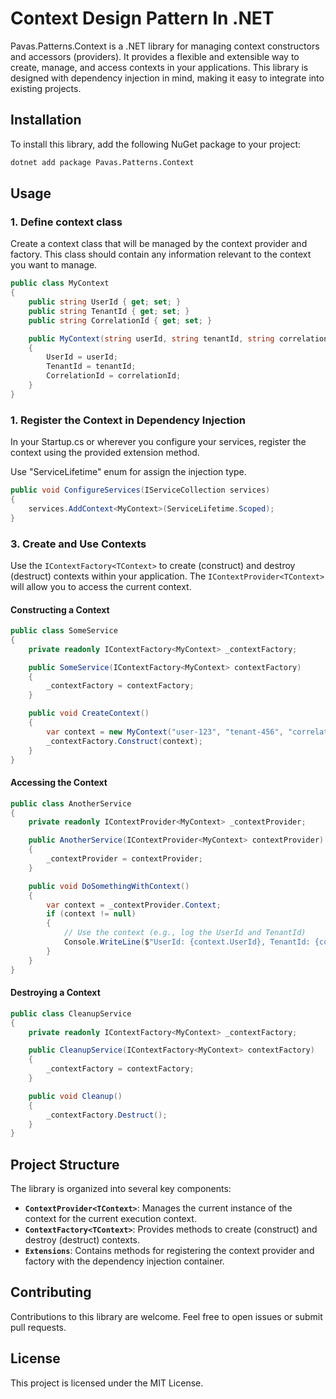 # Context Design Pattern In .NET

Pavas.Patterns.Context is a .NET library for managing context constructors and accessors (providers). It provides a
flexible and extensible way to create, manage, and access contexts in your applications. This library is designed with
dependency injection in mind, making it easy to integrate into existing projects.

## Installation

To install this library, add the following NuGet package to your project:

```sh
dotnet add package Pavas.Patterns.Context
```

## Usage

### 1. Define context class

Create a context class that will be managed by the context provider and factory. This class should contain any
information relevant to the context you want to manage.

```csharp
public class MyContext
{
    public string UserId { get; set; }
    public string TenantId { get; set; }
    public string CorrelationId { get; set; }

    public MyContext(string userId, string tenantId, string correlationId)
    {
        UserId = userId;
        TenantId = tenantId;
        CorrelationId = correlationId;
    }
}
```

### 1. Register the Context in Dependency Injection

In your Startup.cs or wherever you configure your services, register the context using the provided extension method.

Use "ServiceLifetime" enum for assign the injection type.  

```csharp
public void ConfigureServices(IServiceCollection services)
{
    services.AddContext<MyContext>(ServiceLifetime.Scoped);
}
```

### 3. Create and Use Contexts

Use the `IContextFactory<TContext>` to create (construct) and destroy (destruct) contexts within your application. The `IContextProvider<TContext>` will allow you to access the current context.

#### Constructing a Context

```csharp
public class SomeService
{
    private readonly IContextFactory<MyContext> _contextFactory;

    public SomeService(IContextFactory<MyContext> contextFactory)
    {
        _contextFactory = contextFactory;
    }

    public void CreateContext()
    {
        var context = new MyContext("user-123", "tenant-456", "correlation-456");
        _contextFactory.Construct(context);
    }
}
```

#### Accessing the Context

```csharp
public class AnotherService
{
    private readonly IContextProvider<MyContext> _contextProvider;

    public AnotherService(IContextProvider<MyContext> contextProvider)
    {
        _contextProvider = contextProvider;
    }

    public void DoSomethingWithContext()
    {
        var context = _contextProvider.Context;
        if (context != null)
        {
            // Use the context (e.g., log the UserId and TenantId)
            Console.WriteLine($"UserId: {context.UserId}, TenantId: {context.TenantId}, CorrelationId: {context.TenantId}");
        }
    }
}
```

#### Destroying a Context

```csharp
public class CleanupService
{
    private readonly IContextFactory<MyContext> _contextFactory;

    public CleanupService(IContextFactory<MyContext> contextFactory)
    {
        _contextFactory = contextFactory;
    }

    public void Cleanup()
    {
        _contextFactory.Destruct();
    }
}
```

## Project Structure

The library is organized into several key components:

- **`ContextProvider<TContext>`**: Manages the current instance of the context for the current execution context.
- **`ContextFactory<TContext>`**: Provides methods to create (construct) and destroy (destruct) contexts.
- **`Extensions`**: Contains methods for registering the context provider and factory with the dependency injection container.

## Contributing

Contributions to this library are welcome. Feel free to open issues or submit pull requests.

## License

This project is licensed under the MIT License.

